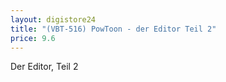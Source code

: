 ```yaml
---
layout: digistore24
title: "(VBT-516) PowToon - der Editor Teil 2"
price: 9.6
---
```

<p>Der Editor, Teil 2</p>